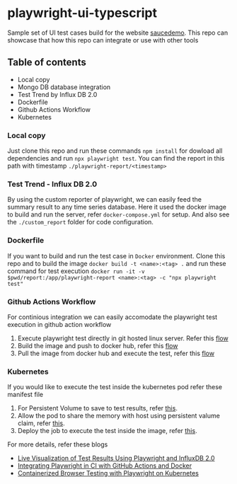 # playwright-ui-typescript
Sample set of UI test cases build for the website [saucedemo](https://saucedemo.com). This repo can showcase that how this repo can integrate or use with other tools

## Table of contents
* Local copy
* Mongo DB database integration
* Test Trend by Influx DB 2.0
* Dockerfile
* Github Actions Workflow
* Kubernetes


### Local copy
Just clone this repo and run these commands `npm install` for dowload all dependencies and run `npx playwright test`.
You can find the report in this path with timestamp `./playwright-report/<timestamp>`

### Test Trend - Influx DB 2.0
By using  the custom reporter of playwright, we can easily feed  the summary result to any time series database. Here it used the docker image to build and run the server, refer `docker-compose.yml` for setup. And also see the `./custom_report` folder for code configuration.

### Dockerfile
If you want to build and run the test case in `Docker` environment. Clone this repo and to build the image
`docker build -t <name>:<tag> .` and run these command for test execution `docker run -it -v $pwd/report:/app/playwright-report <name>:<tag> -c "npx playwright test"`

### Github Actions Workflow
For continious integration we can easily accomodate the playwright test execution in github action workflow

1. Execute playwright test directly in git hosted linux server. Refer this [flow](https://github.com/thananauto/playwright-ui-typescript/blob/main/.github/workflows/playwright-test.yml)
2. Build the image and push to docker hub, refer this [flow](https://github.com/thananauto/playwright-ui-typescript/blob/main/.github/workflows/docker-registry.yml)
3. Pull the image from docker hub and execute the test, refer this [flow](https://github.com/thananauto/playwright-ui-typescript/blob/main/.github/workflows/test-from-docker.yml)


### Kubernetes
If you would like to execute the test inside the kubernetes pod refer these manifest file
1. For Persistent Volume to save to test results, refer [this](https://github.com/thananauto/playwright-ui-typescript/blob/main/k8s-manifests/pv.yml).
2. Allow the pod to share the memory with host using persistent valume claim, refer [this](https://github.com/thananauto/playwright-ui-typescript/blob/main/k8s-manifests/pvc.yml).
3. Deploy the job to execute the test inside the image, refer [this](https://github.com/thananauto/playwright-ui-typescript/blob/main/k8s-manifests/job.yml).


For more details, refer these blogs
* [Live Visualization of Test Results Using Playwright and InfluxDB 2.0](https://medium.com/@thananjayan1988/live-visualization-of-test-results-using-playwright-and-influxdb-2-0-2a193656dda2)
* [Integrating Playwright in CI with GitHub Actions and Docker](https://medium.com/@thananjayan1988/integrating-playwright-in-ci-with-github-actions-and-docker-7baafe76de99)
* [Containerized Browser Testing with Playwright on Kubernetes](https://medium.com/@thananjayan1988/containerized-browser-testing-with-playwright-on-kubernetes-09743e5d2362)